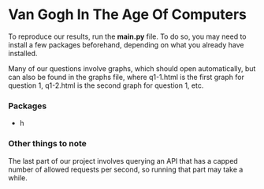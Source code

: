 # Van Gogh In The Age Of Computers

To reproduce our results, run the **main.py** file. To do so, you may need to
install a few packages beforehand, depending on what you already have installed.

Many of our questions involve graphs, which should open automatically, but can
also be found in the graphs file, where q1-1.html is the first graph for
question 1, q1-2.html is the second graph for question 1, etc.

### Packages

* h

### Other things to note
The last part of our project involves querying an API that has a capped number
of allowed requests per second, so running that part may take a while.
